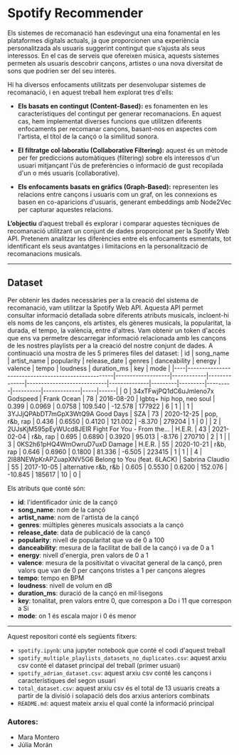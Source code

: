 # Spotify Recommender

Els sistemes de recomanació han esdevingut una eina fonamental en les plataformes digitals actuals, ja que proporcionen una experiència personalitzada als usuaris suggerint contingut que s’ajusta als seus interessos. En el cas de serveis que ofereixen música, aquests sistemes permeten als usuaris descobrir cançons, artistes o una nova diversitat de sons que podrien ser del seu interès.

Hi ha diversos enfocaments utilitzats per desenvolupar sistemes de recomanació, i en aquest treball hem explorat tres d'ells: 
- **Els basats en contingut (Content-Based):** es fonamenten en les característiques del contingut per generar recomanacions. En aquest cas, hem implementat diverses funcions que utilitzen diferents enfocaments per recomanar cançons, basant-nos en aspectes com l'artista, el títol de la cançó o la similitud sonora.

- **El filtratge col·laboratiu (Collaborative Filtering):** aquest és un mètode per fer prediccions automàtiques (filtering) sobre els interessos d'un usuari mitjançant l'ús de preferències o informació de gust recopilada d'un o més usuaris (collaborative).

- **Els enfocaments basats en gràfics (Graph-Based):** representen les relacions entre cançons i usuaris com un graf, on les connexions es basen en co-aparicions d'usuaris, generant embeddings amb Node2Vec per capturar aquestes relacions.

**L’objectiu** d’aquest treball és explorar i comparar aquestes tècniques de recomanació utilitzant un conjunt de dades proporcionat per la Spotify Web API. Pretenem analitzar les diferències entre els enfocaments esmentats, tot identificant els seus avantatges i limitacions en la personalització de recomanacions musicals.

---

## Dataset
Per obtenir les dades necessàries per a la creació del sistema de recomanació, vam utilitzar la Spotify Web API. Aquesta API permet consultar informació detallada sobre diferents atributs musicals, incloent-hi els noms de les cançons, els artistes, els gèneres musicals, la popularitat, la durada, el tempo, la valència, entre d'altres. Vam obtenir un token d'accés que ens va permetre descarregar informació relacionada amb les cançons de les nostres playlists per a la creació del nostre conjunt de dades.
A continuació una mostra de les 5 primeres files del dataset:
| id | song_name                                           | artist_name       | popularity | release_date | genres                      | danceability | energy  | valence | tempo   | loudness | duration_ms | key | mode |
|----|----------------------------------------------------|-------------------|------------|--------------|----------------------------|--------------|---------|---------|---------|----------|-------------|-----|------|
| 0  | 34xTFwjPQ1dC6uJmleno7x Godspeed                    | Frank Ocean       | 78         | 2016-08-20   | lgbtq+ hip hop, neo soul   | 0.399        | 0.0969  | 0.0758  | 109.540 | -12.578  | 177922      | 6   | 1    |
| 1  | 3YJJjQPAbDT7mGpX3WtQ9A Good Days                   | SZA               | 73         | 2020-12-25   | pop, r&b, rap              | 0.436        | 0.6550  | 0.4120  | 121.002 | -8.370   | 279204      | 1   | 0    |
| 2  | 2UJsKjM595pEyWUcd8JEIR Fight For You - From the... | H.E.R.            | 43         | 2021-02-04   | r&b, rap                   | 0.695        | 0.6890  | 0.3920  | 95.013  | -8.176   | 270710      | 2   | 1    |
| 3  | 0KS2h61pHQ4WmOwruD7uxD Damage                      | H.E.R.            | 55         | 2020-10-21   | r&b, rap                   | 0.646        | 0.6960  | 0.1800  | 81.336  | -6.505   | 223415      | 1   | 1    |
| 4  | 2I88NEWpKrAPZuapXNV5G6 Belong to You (feat. 6LACK) | Sabrina Claudio   | 55         | 2017-10-05   | alternative r&b, r&b       | 0.605        | 0.5530  | 0.6200  | 152.076 | -10.845  | 185617      | 10  | 0    |

Els atributs que conté són:
- **id**: l'identificador únic de la cançó
- **song_name**: nom de la cançó
- **artist_name**: nom de l'artista de la cançó
- **genres**: múltiples gèneres musicals associats a la cançó
- **release_date**: data de publicació de la cançó
- **popularity**: nivell de popularitat que va de 0 a 100
- **danceability**: mesura de la facilitat de ball de la cançó i va de 0 a 1
- **energy**: nivell d'energia, pren valors de 0 a 1
- **valence**: mesura de la positivitat o vivacitat general de la cançó, pren valors que van de 0 per cançons tristes a 1 per cançons alegres
- **tempo**: tempo en BPM
- **loudness**: nivell de volum en dB
- **duration_ms**: duració de la cançó en mil·lisegons
- **key**: tonalitat, pren valors entre 0, que correspon a Do i 11 que correspon a Si
- **mode**: on 1 és escala major i 0 és menor

---

Aquest repositori conté els següents fitxers:
- `spotify.ipynb`: una jupyter notebook que conté el codi d'aquest treball
- `spotify_multiple_playlists_datasets_no_duplicates.csv`: aquest arxiu csv conté el dataset principal del treball (primer usuari)
- `spotify_adrian_dataset.csv`: aquest arxiu csv conté les cançons i característiques del segon usuari
- `total_dataset.csv`: aquest arxiu csv és el total de 13 usuaris creats a partir de la divisió i solapació dels dos arxius anteriors combinats
- `README.md`: aquest mateix arxiu el qual conté la informació principal

### Autores:
- Mara Montero
- Júlia Morán